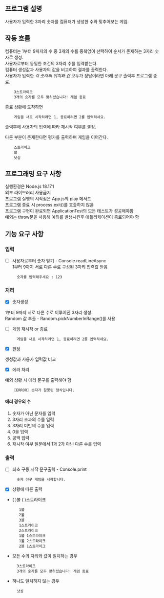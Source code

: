 ## 프로그램 설명
사용자가 입력한 3자리 숫자를 컴퓨터가 생성한 수와 맞추어보는 게임.

##  작동 흐름
컴퓨터는 1부터 9까지의 수 중 3개의 수를 중복없이 선택하여 순서가 존재하는 3자리 숫자로 생성.   
사용자로부터 동일한 조건의 3자리 수를 입력받는다.  
컴퓨터 생성값과 사용자의 값을 비교하여 결과를 출력한다.  
사용자가 입력한 *각 숫자의 위치와 값* 모두가 정답이라면 아래 문구 출력후 프로그램 종료.

        3스트라이크
        3개의 숫자를 모두 맞히셨습니다! 게임 종료

종료 상황에 도착하면  

        게임을 새로 시작하려면 1, 종료하려면 2를 입력하세요.
출력후에 사용자의 입력에 따라 재시작 여부를 결정.

다른 부분이 존재한다면 평가를 출력하며 게임을 이어간다.

        스트라이크
        볼
        낫싱


## 프로그래밍 요구 사항

실행환경은 Node.js 18.17.1<br>
외부 라이브러리 사용금지<br>
프로그램 실행의 시작점은 App.js의 play 메서드<br>
프로그램 종료 시 process.exit()를 호출하지 않음<br>
프로그램 구현이 완료되면 ApplicationTest의 모든 테스트가 성공해야함<br>
예외는 throw문을 사용해 예외를 발생시킨후 애플리케이션이 종료되어야 함

## 기능 요구 사항 

### 입력

- [ ] 사용자로부터 숫자 받기 - Console.readLineAsync<br>1부터 9까지 서로 다른 수로 구성된 3자리 입력값 받음

        숫자를 입력해주세요 : 123


### 처리
- [x] 숫자생성

1부터 9까지 서로 다른 수로 이루어진 3자리 생성.<br>Random 값 추출 - Random.pickNumberInRange()를 사용

- [ ] 게임 재시작 or 종료

        게임을 새로 시작하려면 1, 종료하려면 2를 입력하세요.

- [x] 판정

생성값과 사용자 입력값 비교

- [x] 에러 처리

예외 상황 시 에러 문구를 출력해야 함

        [ERROR] 숫자가 잘못된 형식입니다.

#### 에러 경우의 수
1. 숫자가 아닌 문자를 입력
2. 3자리 초과의 수를 입력
3. 3자리 미만의 수를 입력
4. 0을 입력
5. 공백 입력
6. 재시작 여부 질문에서 1과 2가 아닌 다른 수를 입력


### 출력

- [ ] 최초 구동 시작 문구출력 - Console.print

        숫자 야구 게임을 시작합니다.

- [x] 상황에 따른 출력
- ( )볼 ( )스트라이크

         1볼
         2볼
         3볼
         1스트라이크
         2스트라이크
         1볼 1스트라이크
         1볼 2스트라이크
         2볼 1스트라이크

- 모든 수의 자리와 값이 일치하는 경우

        3스트라이크
        3개의 숫자를 모두 맞히셨습니다! 게임 종료

- 하나도 일치하지 않는 경우

        낫싱